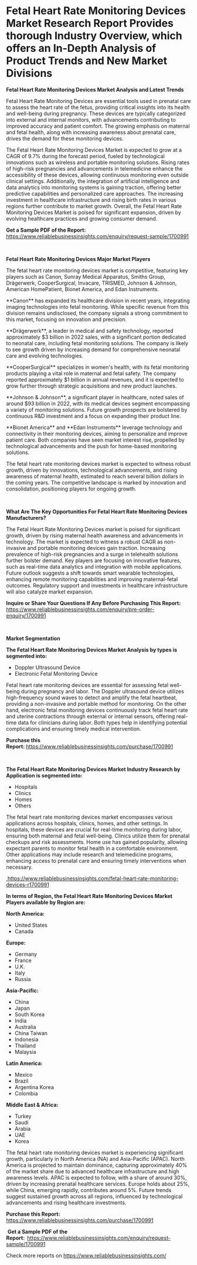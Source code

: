 <p><h1>Fetal Heart Rate Monitoring Devices Market Research Report Provides thorough Industry Overview, which offers an In-Depth Analysis of Product Trends and New Market Divisions</h1></p><p><strong>Fetal Heart Rate Monitoring Devices Market Analysis and Latest Trends</strong></p>
<p><p>Fetal Heart Rate Monitoring Devices are essential tools used in prenatal care to assess the heart rate of the fetus, providing critical insights into its health and well-being during pregnancy. These devices are typically categorized into external and internal monitors, with advancements contributing to improved accuracy and patient comfort. The growing emphasis on maternal and fetal health, along with increasing awareness about prenatal care, drives the demand for these monitoring devices.</p><p>The Fetal Heart Rate Monitoring Devices Market is expected to grow at a CAGR of 9.7% during the forecast period, fueled by technological innovations such as wireless and portable monitoring solutions. Rising rates of high-risk pregnancies and advancements in telemedicine enhance the accessibility of these devices, allowing continuous monitoring even outside clinical settings. Additionally, the integration of artificial intelligence and data analytics into monitoring systems is gaining traction, offering better predictive capabilities and personalized care approaches. The increasing investment in healthcare infrastructure and rising birth rates in various regions further contribute to market growth. Overall, the Fetal Heart Rate Monitoring Devices Market is poised for significant expansion, driven by evolving healthcare practices and growing consumer demand.</p></p>
<p><strong>Get a Sample PDF of the Report:&nbsp;</strong> <a href="https://www.reliablebusinessinsights.com/enquiry/request-sample/1700991?utm_campaign=75&utm_medium=2&utm_source=Github&utm_content=ia&utm_term=09012025&utm_id=fetal-heart-rate-monitoring-devices">https://www.reliablebusinessinsights.com/enquiry/request-sample/1700991</a></p>
<p>&nbsp;</p>
<p><strong>Fetal Heart Rate Monitoring Devices Major Market Players</strong></p>
<p><p>The fetal heart rate monitoring devices market is competitive, featuring key players such as Canon, Sunray Medical Apparatus, Smiths Group, Drägerwerk, CooperSurgical, Invacare, TRISMED, Johnson & Johnson, American HomePatient, Bionet America, and Edan Instruments. </p><p>**Canon** has expanded its healthcare division in recent years, integrating imaging technologies into fetal monitoring. While specific revenue from this division remains undisclosed, the company signals a strong commitment to this market, focusing on innovation and precision.</p><p>**Drägerwerk**, a leader in medical and safety technology, reported approximately $3 billion in 2022 sales, with a significant portion dedicated to neonatal care, including fetal monitoring solutions. The company is likely to see growth driven by increasing demand for comprehensive neonatal care and evolving technologies.</p><p>**CooperSurgical** specializes in women's health, with its fetal monitoring products playing a vital role in maternal and fetal safety. The company reported approximately $1 billion in annual revenues, and it is expected to grow further through strategic acquisitions and new product launches.</p><p>**Johnson & Johnson**, a significant player in healthcare, noted sales of around $93 billion in 2022, with its medical devices segment encompassing a variety of monitoring solutions. Future growth prospects are bolstered by continuous R&D investment and a focus on expanding their product line.</p><p>**Bionet America** and **Edan Instruments** leverage technology and connectivity in their monitoring devices, aiming to personalize and improve patient care. Both companies have seen market interest rise, propelled by technological advancements and the push for home-based monitoring solutions.</p><p>The fetal heart rate monitoring devices market is expected to witness robust growth, driven by innovations, technological advancements, and rising awareness of maternal health, estimated to reach several billion dollars in the coming years. The competitive landscape is marked by innovation and consolidation, positioning players for ongoing growth.</p></p>
<p>&nbsp;</p>
<p><strong>What Are The Key Opportunities For Fetal Heart Rate Monitoring Devices Manufacturers?</strong></p>
<p><p>The Fetal Heart Rate Monitoring Devices market is poised for significant growth, driven by rising maternal health awareness and advancements in technology. The market is expected to witness a robust CAGR as non-invasive and portable monitoring devices gain traction. Increasing prevalence of high-risk pregnancies and a surge in telehealth solutions further bolster demand. Key players are focusing on innovative features, such as real-time data analytics and integration with mobile applications. Future outlook suggests a shift towards smart wearable technologies, enhancing remote monitoring capabilities and improving maternal-fetal outcomes. Regulatory support and investments in healthcare infrastructure will also catalyze market expansion.</p></p>
<p><strong>Inquire or Share Your Questions If Any Before Purchasing This Report:</strong> <a href="https://www.reliablebusinessinsights.com/enquiry/pre-order-enquiry/1700991?utm_campaign=75&utm_medium=2&utm_source=Github&utm_content=ia&utm_term=09012025&utm_id=fetal-heart-rate-monitoring-devices">https://www.reliablebusinessinsights.com/enquiry/pre-order-enquiry/1700991</a></p>
<p>&nbsp;</p>
<p><strong>Market Segmentation</strong></p>
<p><strong>The Fetal Heart Rate Monitoring Devices Market Analysis by types is segmented into:</strong></p>
<p><ul><li>Doppler Ultrasound Device</li><li>Electronic Fetal Monitoring Device</li></ul></p>
<p><p>Fetal heart rate monitoring devices are essential for assessing fetal well-being during pregnancy and labor. The Doppler ultrasound device utilizes high-frequency sound waves to detect and amplify the fetal heartbeat, providing a non-invasive and portable method for monitoring. On the other hand, electronic fetal monitoring devices continuously track fetal heart rate and uterine contractions through external or internal sensors, offering real-time data for clinicians during labor. Both types help in identifying potential complications and ensuring timely medical intervention.</p></p>
<p><strong>Purchase this Report:&nbsp;</strong><a href="https://www.reliablebusinessinsights.com/purchase/1700991?utm_campaign=75&utm_medium=2&utm_source=Github&utm_content=ia&utm_term=09012025&utm_id=fetal-heart-rate-monitoring-devices">https://www.reliablebusinessinsights.com/purchase/1700991</a></p>
<p>&nbsp;</p>
<p><strong>The Fetal Heart Rate Monitoring Devices Market Industry Research by Application is segmented into:</strong></p>
<p><ul><li>Hospitals</li><li>Clinics</li><li>Homes</li><li>Others</li></ul></p>
<p><p>The fetal heart rate monitoring devices market encompasses various applications across hospitals, clinics, homes, and other settings. In hospitals, these devices are crucial for real-time monitoring during labor, ensuring both maternal and fetal well-being. Clinics utilize them for prenatal checkups and risk assessments. Home use has gained popularity, allowing expectant parents to monitor fetal health in a comfortable environment. Other applications may include research and telemedicine programs, enhancing access to prenatal care and ensuring timely interventions when necessary.</p></p>
<p><a href="https://www.reliablebusinessinsights.com/fetal-heart-rate-monitoring-devices-r1700991?utm_campaign=75&utm_medium=2&utm_source=Github&utm_content=ia&utm_term=09012025&utm_id=fetal-heart-rate-monitoring-devices">&nbsp;https://www.reliablebusinessinsights.com/fetal-heart-rate-monitoring-devices-r1700991</a></p>
<p><strong>In terms of Region, the Fetal Heart Rate Monitoring Devices Market Players available by Region are:</strong></p>
<p>
    <p> <strong> North America: </strong>
        <ul>
            <li>United States</li>
            <li>Canada</li>
        </ul>
        </p> 
    <p> <strong> Europe: </strong>
        <ul>
            <li>Germany</li>
            <li>France</li>
            <li>U.K.</li>
            <li>Italy</li>
            <li>Russia</li>
        </ul>
        </p> 
    <p> <strong> Asia-Pacific: </strong>
        <ul>
            <li>China</li>
            <li>Japan</li>
            <li>South Korea</li>
            <li>India</li>
            <li>Australia</li>
            <li>China Taiwan</li>
            <li>Indonesia</li>
            <li>Thailand</li>
            <li>Malaysia</li>
        </ul>
        </p> 
    <p> <strong> Latin America: </strong>
        <ul>
            <li>Mexico</li>
            <li>Brazil</li>
            <li>Argentina Korea</li>
            <li>Colombia</li>
        </ul>
        </p> 
    <p> <strong> Middle East & Africa: </strong>
        <ul>
            <li>Turkey</li>
            <li>Saudi</li>
            <li>Arabia</li>
            <li>UAE</li>
            <li>Korea</li>
        </ul>
    </p>
    </p>
<p><p>The fetal heart rate monitoring devices market is experiencing significant growth, particularly in North America (NA) and Asia-Pacific (APAC). North America is projected to maintain dominance, capturing approximately 40% of the market share due to advanced healthcare infrastructure and high awareness levels. APAC is expected to follow, with a share of around 30%, driven by increasing prenatal healthcare services. Europe holds about 25%, while China, emerging rapidly, contributes around 5%. Future trends suggest sustained growth across all regions, influenced by technological advancements and rising healthcare investments.</p></p>
<p><strong>Purchase this Report: </strong><a href="https://www.reliablebusinessinsights.com/purchase/1700991?utm_campaign=75&utm_medium=2&utm_source=Github&utm_content=ia&utm_term=09012025&utm_id=fetal-heart-rate-monitoring-devices">https://www.reliablebusinessinsights.com/purchase/1700991</a></p>
<p>&nbsp;<strong>Get a Sample PDF of the Report:&nbsp;&nbsp;</strong><a href="https://www.reliablebusinessinsights.com/enquiry/request-sample/1700991?utm_campaign=75&utm_medium=2&utm_source=Github&utm_content=ia&utm_term=09012025&utm_id=fetal-heart-rate-monitoring-devices">https://www.reliablebusinessinsights.com/enquiry/request-sample/1700991</a></p>
<p><strong></strong></p>
<p>Check more reports on <a href="https://www.reliablebusinessinsights.com/?utm_campaign=75&utm_medium=2&utm_source=Github&utm_content=ia&utm_term=09012025&utm_id=fetal-heart-rate-monitoring-devices">https://www.reliablebusinessinsights.com/</a></p>
